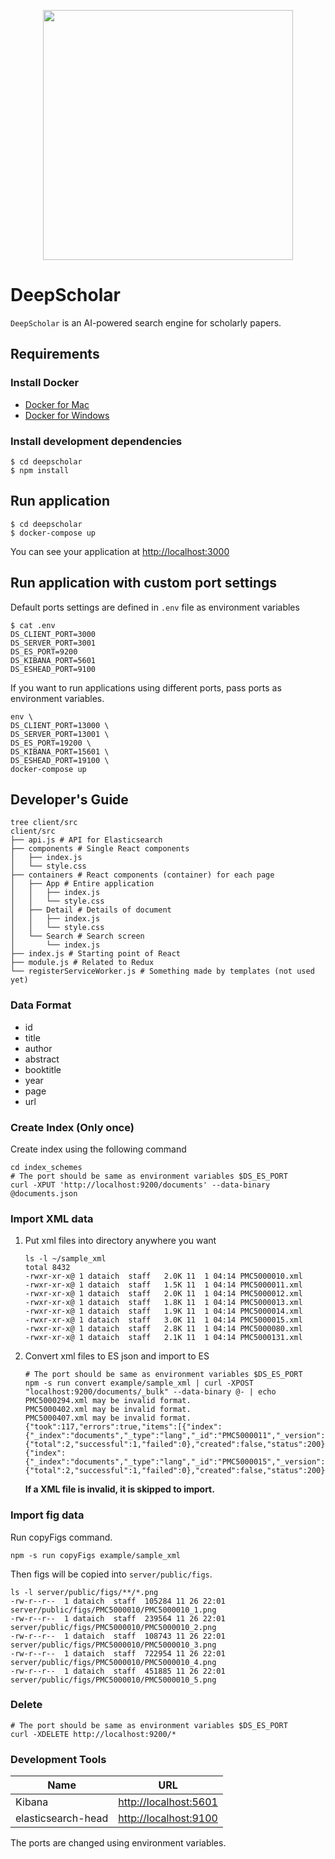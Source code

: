 <p align="center"><img src="https://github.com/paperai/deepscholar/blob/master/deepscholar_logo.png" width="400"></p>

# DeepScholar
`DeepScholar` is an AI-powered search engine for scholarly papers.

## Requirements

### Install Docker
- [Docker for Mac](https://www.docker.com/docker-mac)
- [Docker for Windows](https://www.docker.com/docker-windows)

### Install development dependencies

```
$ cd deepscholar
$ npm install
```

## Run application

```
$ cd deepscholar
$ docker-compose up
```

You can see your application at [http://localhost:3000](http://localhost:3000)

## Run application with custom port settings
Default ports settings are defined in `.env` file as environment variables

```
$ cat .env
DS_CLIENT_PORT=3000
DS_SERVER_PORT=3001
DS_ES_PORT=9200
DS_KIBANA_PORT=5601
DS_ESHEAD_PORT=9100
```

If you want to run applications using different ports, pass ports as environment variables.
```
env \
DS_CLIENT_PORT=13000 \
DS_SERVER_PORT=13001 \
DS_ES_PORT=19200 \
DS_KIBANA_PORT=15601 \
DS_ESHEAD_PORT=19100 \
docker-compose up
```

## Developer's Guide
```
tree client/src
client/src
├── api.js # API for Elasticsearch
├── components # Single React components
│   ├── index.js
│   └── style.css
├── containers # React components (container) for each page
│   ├── App # Entire application
│   │   ├── index.js
│   │   └── style.css
│   ├── Detail # Details of document
│   │   ├── index.js
│   │   └── style.css
│   └── Search # Search screen
│       └── index.js
├── index.js # Starting point of React
├── module.js # Related to Redux
└── registerServiceWorker.js # Something made by templates (not used yet)
```

### Data Format
* id
* title
* author
* abstract
* booktitle
* year
* page
* url

### Create Index (Only once)

Create index using the following command
```
cd index_schemes
# The port should be same as environment variables $DS_ES_PORT
curl -XPUT 'http://localhost:9200/documents' --data-binary @documents.json
```

### Import XML data

1. Put xml files into directory anywhere you want  
    ```
    ls -l ~/sample_xml
    total 8432
    -rwxr-xr-x@ 1 dataich  staff   2.0K 11  1 04:14 PMC5000010.xml
    -rwxr-xr-x@ 1 dataich  staff   1.5K 11  1 04:14 PMC5000011.xml
    -rwxr-xr-x@ 1 dataich  staff   2.0K 11  1 04:14 PMC5000012.xml
    -rwxr-xr-x@ 1 dataich  staff   1.8K 11  1 04:14 PMC5000013.xml
    -rwxr-xr-x@ 1 dataich  staff   1.9K 11  1 04:14 PMC5000014.xml
    -rwxr-xr-x@ 1 dataich  staff   3.0K 11  1 04:14 PMC5000015.xml
    -rwxr-xr-x@ 1 dataich  staff   2.8K 11  1 04:14 PMC5000080.xml
    -rwxr-xr-x@ 1 dataich  staff   2.1K 11  1 04:14 PMC5000131.xml
    ```
    
2. Convert xml files to ES json and import to ES  
    ```
    # The port should be same as environment variables $DS_ES_PORT
    npm -s run convert example/sample_xml | curl -XPOST "localhost:9200/documents/_bulk" --data-binary @- | echo
    PMC5000294.xml may be invalid format.
    PMC5000402.xml may be invalid format.
    PMC5000407.xml may be invalid format.
    {"took":117,"errors":true,"items":[{"index":{"_index":"documents","_type":"lang","_id":"PMC5000011","_version":2,"result":"updated","_shards":{"total":2,"successful":1,"failed":0},"created":false,"status":200}},{"index":{"_index":"documents","_type":"lang","_id":"PMC5000015","_version":2,"result":"updated","_shards":{"total":2,"successful":1,"failed":0},"created":false,"status":200}},...
    ```
    
    **If a XML file is invalid, it is skipped to import.** 

### Import fig data

Run copyFigs command.
```
npm -s run copyFigs example/sample_xml
```

Then figs will be copied into `server/public/figs`. 
```
ls -l server/public/figs/**/*.png
-rw-r--r--  1 dataich  staff  105284 11 26 22:01 server/public/figs/PMC5000010/PMC5000010_1.png
-rw-r--r--  1 dataich  staff  239564 11 26 22:01 server/public/figs/PMC5000010/PMC5000010_2.png
-rw-r--r--  1 dataich  staff  108743 11 26 22:01 server/public/figs/PMC5000010/PMC5000010_3.png
-rw-r--r--  1 dataich  staff  722954 11 26 22:01 server/public/figs/PMC5000010/PMC5000010_4.png
-rw-r--r--  1 dataich  staff  451885 11 26 22:01 server/public/figs/PMC5000010/PMC5000010_5.png

```
### Delete
```
# The port should be same as environment variables $DS_ES_PORT
curl -XDELETE http://localhost:9200/*
```

### Development Tools

|        Name        |                      URL                       |
| ------------------ | ---------------------------------------------- |
| Kibana             | [http://localhost:5601](http://localhost:5601) |
| elasticsearch-head | [http://localhost:9100](http://localhost:9100) |

The ports are changed using environment variables.

